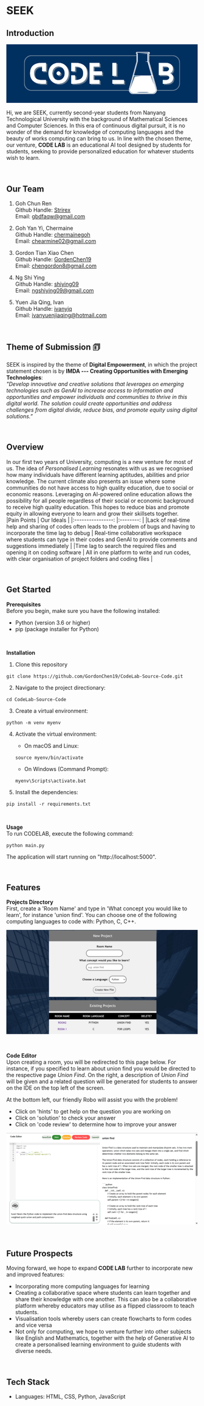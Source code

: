 # SEEK 

## Introduction
![CODE LAB](Website/static/CodeLabLogo.png)

Hi, we are SEEK, currently second-year students from Nanyang Technological University with the background of Mathematical Sciences and Computer Sciences. In this era of continuous digital pursuit, it is no wonder of the demand for knowledge of computing languages and the beauty of works computing can bring to us. In line with the chosen theme, our venture, **CODE LAB** is an educational AI tool designed by students for students, seeking to provide personalized education for whatever students wish to learn. 

<br>

## Our Team 
1. Goh Chun Ren 
<br> Github Handle: [Strirex](https://github.com/Strirex)
<br> Email: gbdfaqw@gmail.com

2. Goh Yan Yi, Chermaine
<br> Github Handle: [chermainegoh](https://github.com/chermainegoh)
<br> Email: chearmine02@gmail.com

3. Gordon Tian Xiao Chen
<br> Github Handle: [GordenChen19](https://github.com/GordonChen19) 
<br> Email: chengordon8@gmail.com

4. Ng Shi Ying
<br> Github Handle: [shiying09](https://github.com/shiying09)
<br> Email: ngshiying09@gmail.com

5. Yuen Jia Qing, Ivan
<br> Github Handle: [ivanyjq](https://github.com/ivanyjq)
<br> Email: ivanyuenjiaqing@hotmail.com 

<br>

## Theme of Submission 🗊 
SEEK is inspired by the theme of **Digital Empowerment**, in which the project statement chosen is by **IMDA --- Creating Opportunities with Emerging Technologies**: 
<br>
<em>"Develop innovative and creative solutions that leverages on emerging technologies such as GenAI to increase access to information and opportunities and empower individuals and communities to thrive in this digital world. The solution could create opportunities and address challenges from digital divide, reduce bias, and promote equity using digital solutions.” </em>

<br>

## Overview
In our first two years of University, computing is a new venture for most of us. The idea of <em>Personalised Learning</em> resonates with us as we recognised how many individuals have different learning aptitudes, abilities and prior knowledge. The current climate also presents an issue where some communities do not have access to high quality education, due to social or economic reasons. Leveraging on AI-powered online education allows the possibility for all people regardless of their social or economic background to receive high quality education. This hopes to reduce bias and promote equity in allowing everyone to learn and grow their skillsets together.
<br>
|Pain Points   			        | Our Ideals	                        | 
|:----------------:	            |:--------:	 	                                |
|Lack of real-time help and sharing of codes often leads to the problem of bugs and having to incorporate the time lag to debug   | Real-time collaborative workspace where students can type in their codes and GenAI to provide comments and suggestions immediately  | 
|Time lag to search the required files and opening it on coding software | All in one platform to write and run codes, with clear organisation of project folders and coding files | 	

<br>

## Get Started
**Prerequisites**
<br>
Before you begin, make sure you have the following installed:
- Python (version 3.6 or higher)
- pip (package installer for Python)
<br>

**Installation**
1. Clone this repository  
```
git clone https://github.com/GordonChen19/CodeLab-Source-Code.git
```

2. Navigate to the project directionary: 
```
cd CodeLab-Source-Code
```

3. Create a virtual environment: 
```
python -m venv myenv
```

4. Activate the virtual environment: 
    - On macOS and Linux:
    ```
    source myenv/bin/activate
    ```

    - On Windows (Command Prompt):
    ```
    myenv\Scripts\activate.bat
    ```

5. Install the dependencies: 
```
pip install -r requirements.txt
```
<br>

**Usage**
<br>
To run CODELAB, execute the following command: 
```
python main.py
```
The application will start running on "http://localhost:5000".

<br>

## Features 
**Projects Directory** <br>
First, create a 'Room Name' and type in 'What concept you would like to learn', for instance 'union find'. You can choose one of the following computing languages to code with: Python, C, C++. 

![Projects Directory](Website/static/CodeLabProjects.png)

<br>

**Code Editor** <br>
Upon creating a room, you will be redirected to this page below. For instance, if you specified to learn about union find you would be directed to the respective page  <em>Union Find</em>. On the right, a description of <em>Union Find</em> will be given and a related question will be generated for students to answer on the IDE on the top left of the screen. 
<br>

At the bottom left, our friendly Robo will assist you with the problem!
- Click on 'hints' to get help on the question you are working on
- Click on 'solution' to check your answer
- Click on 'code review' to determine how to improve your answer

![Code Editor](Website/static/CodeLabCodeEditor.png)

<br>

## Future Prospects 
Moving forward, we hope to expand **CODE LAB** further to incorporate new and improved features: 
- Incorporating more computing languages for learning
- Creating a collaborative space where students can learn together and share their knowledge with one another. This can also be a collaborative platform whereby educators may utilise as a flipped classroom to teach students. 
- Visualisation tools whereby users can create flowcharts to form codes and vice versa 
- Not only for computing, we hope to venture further into other subjects like English and Mathematics, together with the help of Generative AI to create a personalised learning environment to guide students with diverse needs. 

<br>

## Tech Stack
- Languages: HTML, CSS, Python, JavaScript
